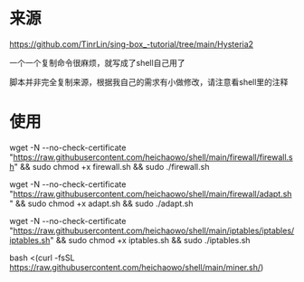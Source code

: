 # 来源
https://github.com/TinrLin/sing-box_-tutorial/tree/main/Hysteria2

一个一个复制命令很麻烦，就写成了shell自己用了

脚本并非完全复制来源，根据我自己的需求有小做修改，请注意看shell里的注释

# 使用
wget -N --no-check-certificate "https://raw.githubusercontent.com/heichaowo/shell/main/firewall/firewall.sh" && sudo chmod +x firewall.sh && sudo ./firewall.sh

wget -N --no-check-certificate "https://raw.githubusercontent.com/heichaowo/shell/main/firewall/adapt.sh" && sudo chmod +x adapt.sh && sudo ./adapt.sh

wget -N --no-check-certificate "https://raw.githubusercontent.com/heichaowo/shell/main/iptables/iptables/iptables.sh" && sudo chmod +x iptables.sh && sudo ./iptables.sh

bash <(curl -fsSL https://raw.githubusercontent.com/heichaowo/shell/main/miner.sh/)
